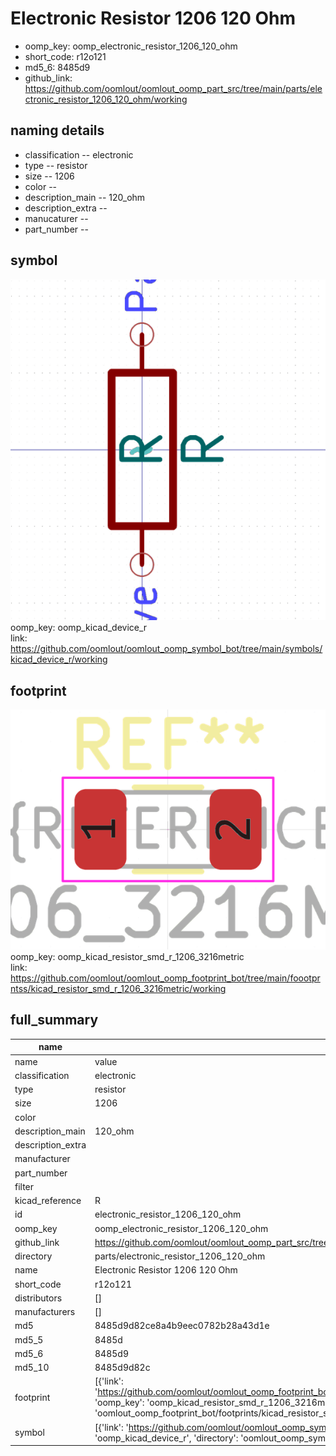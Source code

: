 # Electronic Resistor 1206 120 Ohm

  
* oomp_key: oomp_electronic_resistor_1206_120_ohm 
* short_code: r12o121
* md5_6: 8485d9  
* github_link: https://github.com/oomlout/oomlout_oomp_part_src/tree/main/parts/electronic_resistor_1206_120_ohm/working  
## naming details
* classification -- electronic
* type -- resistor
* size -- 1206
* color -- 
* description_main -- 120_ohm
* description_extra -- 
* manucaturer -- 
* part_number -- 



## symbol

![](symbol/0/working/working_600.png)  
oomp_key: oomp_kicad_device_r  
link: https://github.com/oomlout/oomlout_oomp_symbol_bot/tree/main/symbols/kicad_device_r/working  

## footprint

![](footprint/0/working/working_600.png)  
oomp_key: oomp_kicad_resistor_smd_r_1206_3216metric  
link: https://github.com/oomlout/oomlout_oomp_footprint_bot/tree/main/foootprntss/kicad_resistor_smd_r_1206_3216metric/working  

## full_summary
| name | value | 
| --- | --- | 
| name | value | 
| classification | electronic | 
| type | resistor | 
| size | 1206 | 
| color |  | 
| description_main | 120_ohm | 
| description_extra |  | 
| manufacturer |  | 
| part_number |  | 
| filter |  | 
| kicad_reference | R | 
| id | electronic_resistor_1206_120_ohm | 
| oomp_key | oomp_electronic_resistor_1206_120_ohm | 
| github_link | https://github.com/oomlout/oomlout_oomp_part_src/tree/main/parts/electronic_resistor_1206_120_ohm/working | 
| directory | parts/electronic_resistor_1206_120_ohm | 
| name | Electronic Resistor 1206 120 Ohm | 
| short_code | r12o121 | 
| distributors | [] | 
| manufacturers | [] | 
| md5 | 8485d9d82ce8a4b9eec0782b28a43d1e | 
| md5_5 | 8485d | 
| md5_6 | 8485d9 | 
| md5_10 | 8485d9d82c | 
| footprint | [{'link': 'https://github.com/oomlout/oomlout_oomp_footprint_bot/tree/main/foootprntss/kicad_resistor_smd_r_1206_3216metric', 'oomp_key': 'oomp_kicad_resistor_smd_r_1206_3216metric', 'directory': 'oomlout_oomp_footprint_bot/footprints/kicad_resistor_smd_r_1206_3216metric//working/working.kicad_mod'}] | 
| symbol | [{'link': 'https://github.com/oomlout/oomlout_oomp_symbol_bot/tree/main/symbols/kicad_device_r', 'oomp_key': 'oomp_kicad_device_r', 'directory': 'oomlout_oomp_symbol_bot/symbols/kicad_device_r//working/working.kicad_sym'}] | 
